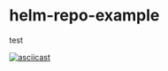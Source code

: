 # helm-repo-example

test


[![asciicast](https://asciinema.org/a/k87y98eMvBhS09qWckXCC0rZy.svg)](https://asciinema.org/a/k87y98eMvBhS09qWckXCC0rZy)
